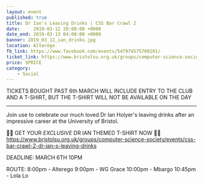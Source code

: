 ```yaml
---
layout: event
published: true
title: Dr Ian's Leaving Drinks | CSS Bar Crawl 2
date:     2019-03-12 20:00:00 +0000
date_end: 2019-03-13 04:00:00 +0000
banner: 2019_03_12_ian_drinks.jpg
location: Alterego
fb_link: https://www.facebook.com/events/547974575700291/
ticket_link: https://www.bristolsu.org.uk/groups/computer-science-society/events/css-bar-crawl-2-dr-ian-s-leaving-drinks
price: $PRICE
category:
    - Social
---
```


TICKETS BOUGHT PAST 6th MARCH WILL INCLUDE ENTRY TO THE CLUB AND A T-SHIRT, BUT THE T-SHIRT WILL NOT BE AVAILABLE ON THE DAY

------------------

Join use to celebrate our much loved Dr Ian Holyer's leaving drinks after an impressive career at the University of Bristol.

👕🎽 GET YOUR *EXCLUSIVE* DR IAN THEMED T-SHIRT NOW 👚👔
https://www.bristolsu.org.uk/groups/computer-science-society/events/css-bar-crawl-2-dr-ian-s-leaving-drinks

DEADLINE: MARCH 6TH 10PM

ROUTE:
8:00pm - Alterego
9:00pm - WG Grace
10:00pm - Mbargo
10:45pm - Lola Lo
